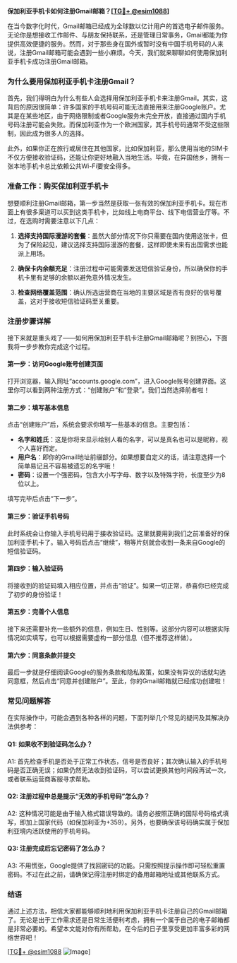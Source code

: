 **保加利亚手机卡如何注册Gmail邮箱？[[TG💪+ @esim1088](https://t.me/s/esim1088)]**

在当今数字化时代，Gmail邮箱已经成为全球数以亿计用户的首选电子邮件服务。无论你是想接收工作邮件、与朋友保持联系，还是管理日常事务，Gmail都能为你提供高效便捷的服务。然而，对于那些身在国外或暂时没有中国手机号码的人来说，注册Gmail邮箱可能会遇到一些小麻烦。今天，我们就来聊聊如何使用保加利亚手机卡成功注册Gmail邮箱。

### **为什么要用保加利亚手机卡注册Gmail？**

首先，我们得明白为什么有些人会选择用保加利亚手机卡来注册Gmail。其实，这背后的原因很简单：许多国家的手机号码可能无法直接用来注册Google账户。尤其是在某些地区，由于网络限制或者Google服务未完全开放，直接通过国内手机号码注册可能会失败。而保加利亚作为一个欧洲国家，其手机号码通常不受这些限制，因此成为很多人的选择。

此外，如果你正在旅行或居住在其他国家，比如保加利亚，那么使用当地的SIM卡不仅方便接收验证码，还能让你更好地融入当地生活。毕竟，在异国他乡，拥有一张本地手机卡总比依赖公共Wi-Fi要安全得多。

### **准备工作：购买保加利亚手机卡**

想要顺利注册Gmail邮箱，第一步当然是获取一张有效的保加利亚手机卡。现在市面上有很多渠道可以买到这类手机卡，比如线上电商平台、线下电信营业厅等。不过，在选购时需要注意以下几点：

1. **选择支持国际漫游的套餐**：虽然大部分情况下你只需要在国内使用这张卡，但为了保险起见，建议选择支持国际漫游的套餐，这样即使未来有出国需求也能派上用场。
   
2. **确保卡内余额充足**：注册过程中可能需要发送短信验证身份，所以确保你的手机卡里有足够的余额以避免意外情况发生。

3. **检查网络覆盖范围**：确认所选运营商在当地的主要区域是否有良好的信号覆盖，这对于接收短信验证码至关重要。

### **注册步骤详解**

接下来就是重头戏了——如何用保加利亚手机卡注册Gmail邮箱呢？别担心，下面我将一步步教你完成这个过程。

#### **第一步：访问Google账号创建页面**

打开浏览器，输入网址“accounts.google.com”，进入Google账号创建界面。这里你可以看到两种注册方式：“创建账户”和“登录”。我们当然选择前者啦！

#### **第二步：填写基本信息**

点击“创建账户”后，系统会要求你填写一些基本的信息。主要包括：

- **名字和姓氏**：这是你将来显示给别人看的名字，可以是真名也可以是昵称，视个人喜好而定。
- **用户名**：即你的Gmail地址前缀部分。如果想要自定义的话，请注意选择一个简单易记且不容易被遗忘的名字哦！
- **密码**：设置一个强密码，包含大小写字母、数字以及特殊字符，长度至少为8位以上。

填写完毕后点击“下一步”。

#### **第三步：验证手机号码**

此时系统会让你输入手机号码用于接收验证码。这里就要用到我们之前准备好的保加利亚手机卡了。输入号码后点击“继续”，稍等片刻就会收到一条来自Google的短信验证码。

#### **第四步：输入验证码**

将接收到的验证码填入相应位置，并点击“验证”。如果一切正常，恭喜你已经完成了初步的身份验证！

#### **第五步：完善个人信息**

接下来还需要补充一些额外的信息，例如生日、性别等。这部分内容可以根据实际情况如实填写，也可以根据需要虚构一部分信息（但不推荐这样做）。

#### **第六步：同意条款并提交**

最后一步就是仔细阅读Google的服务条款和隐私政策，如果没有异议的话就勾选同意框，然后点击“同意并创建账户”。至此，你的Gmail邮箱就已经成功创建啦！

### **常见问题解答**

在实际操作中，可能会遇到各种各样的问题，下面列举几个常见的疑问及其解决办法供参考：

#### **Q1: 如果收不到验证码怎么办？**

A1: 首先检查手机是否处于正常工作状态，信号是否良好；其次确认输入的手机号码是否正确无误；如果仍然无法收到验证码，可以尝试更换其他时间段再试一次，或者联系运营商客服寻求帮助。

#### **Q2: 注册过程中总是提示“无效的手机号码”怎么办？**

A2: 这种情况可能是由于输入格式错误导致的。请务必按照正确的国际号码格式填写，即加上国家代码（如保加利亚为+359）。另外，也要确保该号码确实属于保加利亚境内活跃使用的手机号码。

#### **Q3: 注册完成后忘记密码了怎么办？**

A3: 不用慌张，Google提供了找回密码的功能。只需按照提示操作即可轻松重置密码。不过在此之前，请确保记得注册时绑定的备用邮箱地址或其他联系方式。

### **结语**

通过上述方法，相信大家都能够顺利地利用保加利亚手机卡注册自己的Gmail邮箱了。无论是出于工作需求还是日常生活便利考虑，拥有一个属于自己的电子邮箱都是非常必要的。希望本文能对你有所帮助，在今后的日子里享受更加丰富多彩的网络世界吧！

[[TG💪+ @esim1088](https://t.me/s/esim1088) ![Image](https://i.postimg.cc/4NQfJmqS/Snipaste-2025-05-13-00-14-12.png)]